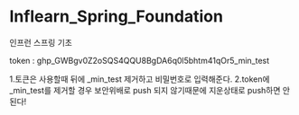 # Inflearn_Spring_Foundation
인프런 스프링 기초


token : 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_min_test

1.토큰은 사용할때 뒤에 _min_test 제거하고 비밀번호로 입력해준다.
2.token에 _min_test를 제거할 경우 보안위배로 push 되지 않기때문에 지운상태로 push하면 안된다!